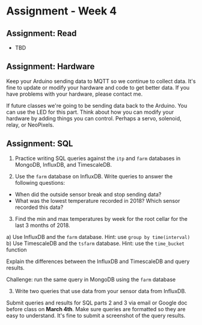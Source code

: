 # Assignment - Week 4

## Assignment: Read

 * TBD

## Assignment: Hardware
Keep your Arduino sending data to MQTT so we continue to collect data. It's fine to update or modify your hardware and code to get better data. If you have problems with your hardware, please contact me.

If future classes we're going to be sending data back to the Arduino. You can use the LED for this part. Think about how you can modify your hardware by adding things you can control. Perhaps a servo, solenoid, relay, or NeoPixels.

## Assignment: SQL

1) Practice writing SQL queries against the `itp` and `farm` databases in MongoDB, InfluxDB, and TimescaleDB.

2) Use the `farm` database on InfluxDB. Write queries to answer the following questions:
  - When did the outside sensor break and stop sending data?
  - What was the lowest temperature recorded in 2018? Which sensor recorded this data?

3) Find the min and max temperatures by week for the root cellar for the last 3 months of 2018. 

a) Use InfluxDB and the `farm` database. Hint: use `group by time(interval)`
b) Use TimescaleDB and the `tsfarm` database. Hint: use the `time_bucket` function

Explain the differences between the InfluxDB and TimescaleDB and query results.

Challenge: run the same query in MongoDB using the `farm` database

3) Write two queries that use data from your sensor data from InfluxDB.

Submit queries and results for SQL parts 2 and 3 via email or Google doc before class on **March 4th**. Make sure queries are formatted so they are easy to understand. It's fine to submit a screenshot of the query results.
